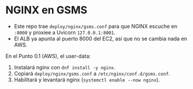 # NGINX en GSMS

- Este repo trae `deploy/nginx/gsms.conf` para que NGINX escuche en `:8000` y proxiee a Uvicorn `127.0.0.1:8001`.
- El ALB ya apunta al puerto 8000 del EC2, así que no se cambia nada en AWS.

En el Punto 0.1 (AWS), el user-data:
1) Instalará nginx con `dnf install -y nginx`.
2) Copiará `deploy/nginx/gsms.conf` a `/etc/nginx/conf.d/gsms.conf`.
3) Habilitará y levantará nginx (`systemctl enable --now nginx`).
